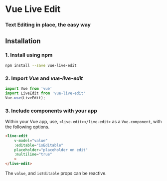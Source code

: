 # Vue Live Edit
### Text Editing in place, the easy way

## Installation
### 1. Install using npm  

```bash
npm install --save vue-live-edit
```
### 2. Import *Vue* and *vue-live-edit*

```javascript
import Vue from 'vue'  
import LiveEdit from 'vue-live-edit'  
Vue.use(LiveEdit);
```

### 3. Include components with your app  

Within your Vue app, use, `<live-edit></live-edit>` as a `Vue.component`, with the following options.

```html
<live-edit
    v-model="value"
    :editable="isEditable"
    placeholder="placeholder on edit"
    :multiline="true"
    >
</live-edit>
```

The `value`, and `isEditable` props can be reactive.

